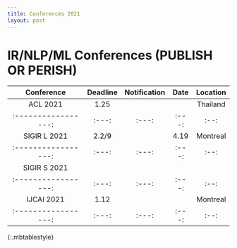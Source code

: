 ```yaml
---
title: Conferences 2021
layout: post
---
```

# IR/NLP/ML Conferences (PUBLISH OR PERISH)

|Conference|Deadline|Notification|Date|Location|
|:-----------------:|:---:|:---:|:---:|:--:|
|ACL 2021|1.25|||Thailand|
|:-----------------:|:---:|:---:|:---:|:--:|
|SIGIR L 2021|2.2/9||4.19|Montreal|
|:-----------------:|:---:|:---:|:---:|:--:|
|SIGIR S 2021| || ||
|:-----------------:|:---:|:---:|:---:|:--:|
|IJCAI 2021|1.12|||Montreal|
|:-----------------:|:---:|:---:|:---:|:--:|
{:.mbtablestyle}
